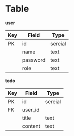 # Table

**user**

| Key |  Field   |   Type  |
|-----|----------|---------|
| PK  | id       | sereial |
|     | name     | text    |
|     | password | text    |
|     | role     | text    |

**todo**

| Key |  Field  |   Type  |
|-----|---------|---------|
| PK  | id      | sereial |
| FK  | user_id |         |
|     | title   | text    |
|     | content | text    |
